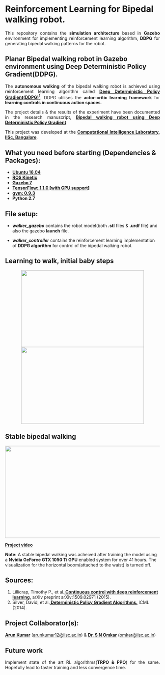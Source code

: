 # Reinforcement Learning for Bipedal walking robot.
<p align="justify">This repository contains the <b>simulation architecture</b> based in <b>Gazebo</b> environment for implementing reinforcement learning algorithm, <b>DDPG</b> for generating bipedal walking patterns for the robot.</p>

## Planar Bipedal walking robot in Gazebo environment using Deep Deterministic Policy Gradient(DDPG).
<p align="justify">The <strong>autonomous walking</strong> of the bipedal walking robot is achieved using reinforcement learning algorithm called <a href="https://github.com/nav74neet/ddpg_biped#references"><b>Deep Deterministic Policy Gradient(DDPG)<sup>1</sup></b></a>. DDPG utilises the <b>actor-critic learning framework</b> for <b>learning controls in continuous action spaces</b>.</p>
<p align="justify">The project details & the results of the experiment have been documented in the research manuscript, <b><a href="https://arxiv.org/abs/1807.05924v2">Bipedal walking robot using Deep Deterministic Policy Gradient</a></b></p>
<p align="justify">This project was developed at the <a href="https://sites.google.com/site/compintellab/home"><b>Computational Intelligence Laboratory, IISc, Bangalore</b></a>.</p>

## What you need before starting (Dependencies & Packages):
- <b><a href="http://releases.ubuntu.com/16.04/">Ubuntu 16.04</a></b>
- <b><a href="http://wiki.ros.org/kinetic">ROS Kinetic</a></b>
- <b><a href="http://gazebosim.org/">Gazebo 7</a></b>
- <b><a href="https://www.tensorflow.org/">TensorFlow: 1.1.0 [with GPU support]</a></b>
- <b><a href="https://gym.openai.com/docs/">gym: 0.9.3</a></b>
- <b>Python 2.7</b>

## File setup:
- ***walker_gazebo*** contains the robot model(both **.stl** files & **.urdf** file) and also the gazebo **launch** file.

- ***walker_controller*** contains the reinforcement learning implementation of **DDPG algorithm** for control of the bipedal walking robot.

## Learning to walk, initial baby steps
<p align= "center">
  <img src="walker_controller/src/training_1.gif/" height="250" width="400" hspace="5">
  <img src="walker_controller/src/training_2.gif/" height="250" width="400">
</p>

## Stable bipedal walking
<p align= "center">
  <img src="walker_controller/src/trained.gif/" height="300" width="550">
</p>

<strong><a href="https://goo.gl/1hwqJy*">Project video</a></strong>

**Note:** A stable bipedal walking was acheived after training the model using a <strong>Nvidia GeForce GTX 1050 Ti GPU</strong> enabled system for over 41 hours. The visualization for the horizontal boom(attached to the waist) is turned off.

## Sources:
<ol>
  <li>Lillicrap, Timothy P., et al.<b><a href="https://arxiv.org/abs/1509.02971"> Continuous control with deep reinforcement learning.</a></b> arXiv preprint arXiv:1509.02971 (2015).</li>
<li>Silver, David, et al.<b><a href="http://proceedings.mlr.press/v32/silver14.pdf"> Deterministic Policy Gradient Algorithms.</a></b> ICML (2014).</li>
</ol>

## Project Collaborator(s):
**<a href="https://github.com/ioarun">Arun Kumar</a>** (arunkumar12@iisc.ac.in) & **<a href="http://www.aero.iisc.ernet.in/people/s-n-omkar/">Dr. S N Omkar</a>** (omkar@iisc.ac.in)

## Future work
<p align= "justify">Implement state of the art RL algorithms(<b>TRPO & PPO</b>) for the same. Hopefully lead to faster training and less convergence time.</p>
